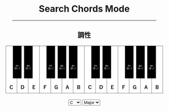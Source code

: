 <html lang="ja">
  <head>
    <meta charset="UTF-8">
  </head>
  <body>
    <div align="center">
      <h1>Search Chords Mode</h1>
      <hr size="2" width="90%" align="center" color="blue">
      <h2>調性</h2>
      <p><img src="KeyBoard.gif" alt="キーボード"></p>
      <p>
      <form name="selector">
        <select name="Key">
          <option value="C">C</option>
          <option value="C#">C#</option>
          <option value="D">D</option>
          <option value="D#">D#</option>
          <option value="E">E</option>
          <option value="F">F</option>
          <option value="F#">F#</option>
          <option value="G">G</option>
          <option value="G#">G#</option>
          <option value="A">A</option>
          <option value="A#">A#</option>
          <option value="B">B</option>
        </select>
        <select name="Maj">
          <option value="Major">Major</option>
          <option value="minor">minor</option>
        </select>
      </form>  
     </p>
     <script>
      function entry(){
       <!--
        var table=document.getElementById('move');
        var tr=table.rows[0];
        var td=tr.cells[1];
-->
        const Key=document.selector.Key;
        const numKey=document.selector.Key.selectedIndex;
        const Maj=document.selector.Maj;
        const numMaj=document.selector.Maj.selectedIndex;
        const strMaj=document.selector.Maj.options[numMaj].value;
        const strMajInv=document.selector.Maj.options[1-numMaj].value;       

        const strKeyI  =document.selector.Key.options[numKey].value;
        const strKeyPl;
        if(numMaj==0) strKeyPl = document.selector.Key.options[(numKey+9)%12].value;
        if(numMaj==1) strKeyPl = document.selector.Key.options[(numKey+3)%12].value;
        const strKeyD  =document.selector.Key.options[(numKey+7)%12].value;
        const strKeySD =document.selector.Key.options[(numKey+5)%12].value;
        const strKeyDm =document.selector.Key.options[(numKey+4)%12].value;
        const strKeySDm=document.selector.Key.options[(numKey+2)%12].value;

        document.getElementById("span1").textContent= strKeyI  +" "+ strMaj;
        document.getElementById("span2").textContent= strKeyI  +" "+ strMajInv;
        document.getElementById("span3").textContent= strKeyPl +" "+ strMajInv;
        document.getElementById("span4").textContent= strKeyD  +" "+ strMaj;
        document.getElementById("span5").textContent= strKeySD +" "+ strMaj;
        document.getElementById("span6").textContent= strKeyDm +" "+ strMajInv;
        document.getElementById("span7").textContent= strKeySDm+" "+ strMajInv;
      }
     </script>
     <input type="button" value="Enter" onclick="entry()">
      <h2>実行結果</h2>
      <table id="move">
        <tr>
          <td>基調、主調(Key Note)</td>
          <td><span id="span1"></span></td>
        </tr>
        <tr>
          <td>同主調(Parallel Key)</td>
          <td><span id="span2"></span></td>
        </tr>
        <tr>
          <td>平行調(Relative Key)</td>
          <td><span id="span3"></span></td>
        </tr>
        <tr>
          <td>属調(Dominant Key)</td>
          <td><span id="span4"></span></td>
        </tr>
        <tr>
          <td>下属調(Subdominant Key)</td>
          <td><span id="span5"></span></td>
        </tr>
        <tr>
          <td>属調平行調</td>
          <td><span id="span6"></span></td>
        </tr>
        <tr>
          <td>下属調平行調</td>
          <td><span id="span7"></span></td>
        </tr>
      </table>      
      <hr size="2" width="80%" align="center" color="orange">
      <h6 align="right">※この検索システムは、個人的にまとめたため、信頼度は低いです。あらかじめご了承ください。</h6>
    </div>
    <div align="right">
      <a href="https://takajo-soft08.github.io/SearchChord/">
         Back To Home
      </a>
    </div>
  </body>
</html>

